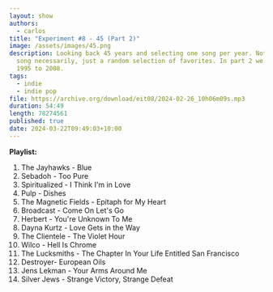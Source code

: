 ```yaml
---
layout: show
authors:
  - carlos
title: "Experiment #8 - 45 (Part 2)"
image: /assets/images/45.png
description: Looking back 45 years and selecting one song per year. Not the best
  song necessarily, just a random selection of favorites. In part 2 we go from
  1995 to 2008.
tags:
  - indie
  - indie pop
file: https://archive.org/download/eit08/2024-02-26_10h06m09s.mp3
duration: 54:49
length: 78274561
published: true
date: 2024-03-22T09:49:03+10:00
---
```


**Playlist:**

1.	The Jayhawks - Blue
2.	Sebadoh - Too Pure
3.	Spiritualized - I Think I'm in Love
4.	Pulp - Dishes
5.	The Magnetic Fields - Epitaph for My Heart
6.	Broadcast - Come On Let's Go
7.	Herbert - You're Unknown To Me
8.	Dayna Kurtz - Love Gets in the Way
9.	The Clientele - The Violet Hour
10.	Wilco - Hell Is Chrome
11.	The Lucksmiths - The Chapter In Your Life Entitled San Francisco
12.	Destroyer- European Oils
13.	Jens Lekman - Your Arms Around Me
14.	Silver Jews - Strange Victory, Strange Defeat
